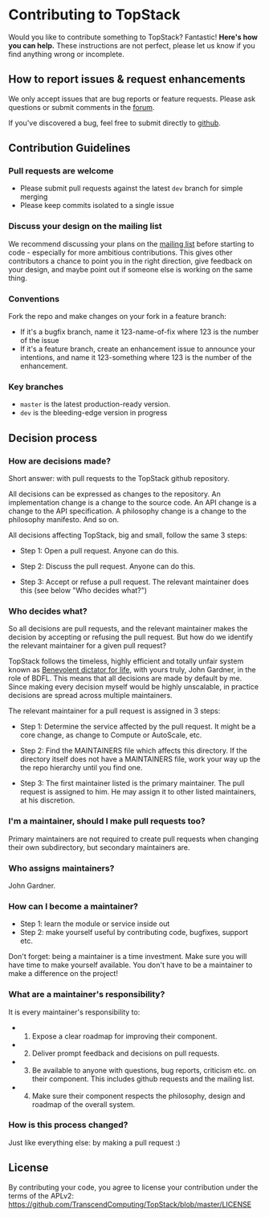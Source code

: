 # Contributing to TopStack

Would you like to contribute something to TopStack? Fantastic! **Here's how you can help.**
These instructions are not perfect, please let us know if you find anything wrong or incomplete.


## How to report issues & request enhancements

We only accept issues that are bug reports or feature requests. Please ask questions or submit comments in the [forum](https://groups.google.com/d/forum/topstack).
<!-- **Search for existing issues.** We get a lot of duplicate issues, and you'd help us out a lot by first checking if someone else has reported the same issue. Moreover, the issue may have already been resolved with a fix available.
	-->

If you've discovered a bug, feel free to submit directly to [github](https://github.com/TranscendComputing/topstack/issues).

## Contribution Guidelines

### Pull requests are welcome

- Please submit pull requests against the latest `dev` branch for simple merging
- Please keep commits isolated to a single issue

### Discuss your design on the mailing list

We recommend discussing your plans on the [mailing
list](https://groups.google.com/d/forum/topstack)
before starting to code - especially for more ambitious contributions.
This gives other contributors a chance to point you in the right
direction, give feedback on your design, and maybe point out if someone
else is working on the same thing.

### Conventions

Fork the repo and make changes on your fork in a feature branch:

- If it's a bugfix branch, name it 123-name-of-fix where 123 is the number of the
  issue
- If it's a feature branch, create an enhancement issue to announce your
  intentions, and name it 123-something where 123 is the number of the enhancement.

### Key branches

- `master` is the latest production-ready version.
- `dev` is the bleeding-edge version in progress

## Decision process

### How are decisions made?

Short answer: with pull requests to the TopStack github repository.

All decisions can be expressed as changes to the repository. An implementation change is a change to the source code. An API change is a change to
the API specification. A philosophy change is a change to the philosophy manifesto. And so on.

All decisions affecting TopStack, big and small, follow the same 3 steps:

* Step 1: Open a pull request. Anyone can do this.

* Step 2: Discuss the pull request. Anyone can do this.

* Step 3: Accept or refuse a pull request. The relevant maintainer does this (see below "Who decides what?")


### Who decides what?

So all decisions are pull requests, and the relevant maintainer makes the decision by accepting or refusing the pull request.
But how do we identify the relevant maintainer for a given pull request?

TopStack follows the timeless, highly efficient and totally unfair system known as [Benevolent dictator for life](http://en.wikipedia.org/wiki/Benevolent_Dictator_for_Life),
with yours truly, John Gardner, in the role of BDFL.
This means that all decisions are made by default by me. Since making every decision myself would be highly unscalable, in practice decisions are spread across multiple maintainers.

The relevant maintainer for a pull request is assigned in 3 steps:

* Step 1: Determine the service affected by the pull request. It might be a core change, as change to Compute or AutoScale, etc.

* Step 2: Find the MAINTAINERS file which affects this directory. If the directory itself does not have a MAINTAINERS file, work your way up the the repo hierarchy until you find one.

* Step 3: The first maintainer listed is the primary maintainer. The pull request is assigned to him. He may assign it to other listed maintainers, at his discretion.


### I'm a maintainer, should I make pull requests too?

Primary maintainers are not required to create pull requests when changing their own subdirectory, but secondary maintainers are.

### Who assigns maintainers?

John Gardner.

### How can I become a maintainer?

* Step 1: learn the module or service inside out
* Step 2: make yourself useful by contributing code, bugfixes, support etc.

<!--- * Step 3: volunteer on the irc channel (#topstack@freenode) --->

Don't forget: being a maintainer is a time investment. Make sure you will have time to make yourself available.
You don't have to be a maintainer to make a difference on the project!

### What are a maintainer's responsibility?

It is every maintainer's responsibility to:

* 1) Expose a clear roadmap for improving their component.
* 2) Deliver prompt feedback and decisions on pull requests.
* 3) Be available to anyone with questions, bug reports, criticism etc. on their component. This includes github requests and the mailing list.
* 4) Make sure their component respects the philosophy, design and roadmap of the overall system.

### How is this process changed?

Just like everything else: by making a pull request :)

## License

By contributing your code, you agree to license your contribution under the terms of the APLv2: https://github.com/TranscendComputing/TopStack/blob/master/LICENSE
